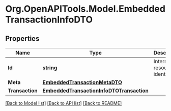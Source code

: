 # Org.OpenAPITools.Model.EmbeddedTransactionInfoDTO

## Properties

Name | Type | Description | Notes
------------ | ------------- | ------------- | -------------
**Id** | **string** | Internal resource identifier. | 
**Meta** | [**EmbeddedTransactionMetaDTO**](EmbeddedTransactionMetaDTO.md) |  | 
**Transaction** | [**EmbeddedTransactionInfoDTOTransaction**](EmbeddedTransactionInfoDTOTransaction.md) |  | 

[[Back to Model list]](../README.md#documentation-for-models) [[Back to API list]](../README.md#documentation-for-api-endpoints) [[Back to README]](../README.md)

